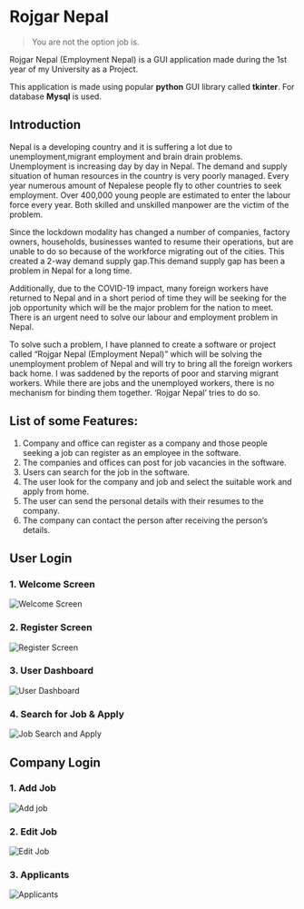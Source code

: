 # Rojgar Nepal
> You are not the option job is.

Rojgar Nepal (Employment Nepal) is a GUI application made during the 1st year of my University as a Project.

This application is made using popular __python__ GUI library called **tkinter**. For database **Mysql** is used.

## Introduction
Nepal is a developing country and it is suffering a lot due to unemployment,migrant employment and brain drain problems. Unemployment is increasing day by day in Nepal. The demand and supply situation of human resources in the country is very poorly managed. Every year numerous amount of Nepalese people fly to other countries to seek employment. Over 400,000 young people are estimated to enter the labour force every year. Both skilled and unskilled manpower are the victim of the problem.

Since the lockdown modality has changed a number of companies, factory owners, households, businesses wanted to resume their operations, but are unable to do so because of the workforce migrating out of the cities. This created a 2-way demand supply gap.This demand supply gap has been a problem in Nepal for a long time.

Additionally, due to the COVID-19 impact, many foreign workers have returned to Nepal and in a short period of time they will be seeking for the job opportunity which will be the major problem for the nation to meet. There is an urgent need to solve our labour and employment problem in Nepal.

To solve such a problem, I have planned to create a software or project called “Rojgar Nepal (Employment Nepal)” which will be solving the unemployment problem of Nepal and will try to bring all the foreign workers back home.
I was saddened by the reports of poor and starving migrant workers. While there are jobs and the unemployed workers, there is no mechanism for binding them together. ‘Rojgar Nepal’ tries to do so.

## List of some Features:
1.    Company and office can register as a company and those people seeking a job can register as an employee in the software.
2.    The companies and offices can post for job vacancies in the software.
3.    Users can search for the job in the software.
4.    The user look for the company and job and select the suitable work and apply from home.
5.    The user can send the personal details with their resumes to the company.
6.    The company can contact the person after receiving the person’s details. 

## User Login
### 1. Welcome Screen
![Welcome Screen](images/1_login_page.png)

### 2. Register Screen
![Register Screen](images/2_register_page.png)

### 3. User Dashboard
![User Dashboard](images/3_user_dashboard.png)

### 4. Search for Job & Apply
![Job Search and Apply](images/4_user_job.png)

## Company Login
### 1. Add Job
![Add job](images/6_company_add_job.png)

### 2. Edit Job
![Edit Job](images/7_company_edit_job.png)

### 3. Applicants
![Applicants](images/8_company_applicants.png)